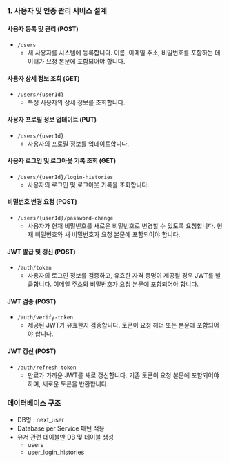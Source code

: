 ### 1. 사용자 및 인증 관리 서비스 설계
#### 사용자 등록 및 관리 (POST)
- `/users`
    - 새 사용자를 시스템에 등록합니다. 이름, 이메일 주소, 비밀번호를 포함하는 데이터가 요청 본문에 포함되어야 합니다.

#### 사용자 상세 정보 조회 (GET)
- `/users/{userId}`
    - 특정 사용자의 상세 정보를 조회합니다.

#### 사용자 프로필 정보 업데이트 (PUT)
- `/users/{userId}`
    - 사용자의 프로필 정보를 업데이트합니다.

#### 사용자 로그인 및 로그아웃 기록 조회 (GET)
- `/users/{userId}/login-histories`
    - 사용자의 로그인 및 로그아웃 기록을 조회합니다.

#### 비밀번호 변경 요청 (POST)
- `/users/{userId}/password-change`
    - 사용자가 현재 비밀번호를 새로운 비밀번호로 변경할 수 있도록 요청합니다. 현재 비밀번호와 새 비밀번호가 요청 본문에 포함되어야 합니다.

#### JWT 발급 및 갱신 (POST)
- `/auth/token`
    - 사용자의 로그인 정보를 검증하고, 유효한 자격 증명이 제공될 경우 JWT를 발급합니다. 이메일 주소와 비밀번호가 요청 본문에 포함되어야 합니다.

#### JWT 검증 (POST)
- `/auth/verify-token`
    - 제공된 JWT가 유효한지 검증합니다. 토큰이 요청 헤더 또는 본문에 포함되어야 합니다.

#### JWT 갱신 (POST)
- `/auth/refresh-token`
    - 만료가 가까운 JWT를 새로 갱신합니다. 기존 토큰이 요청 본문에 포함되어야 하며, 새로운 토큰을 반환합니다.

### 데이터베이스 구조
- DB명 : next_user
- Database per Service 패턴 적용
- 유저 관련 테이블만 DB 및 테이블 생성
    - users
    - user_login_histories
